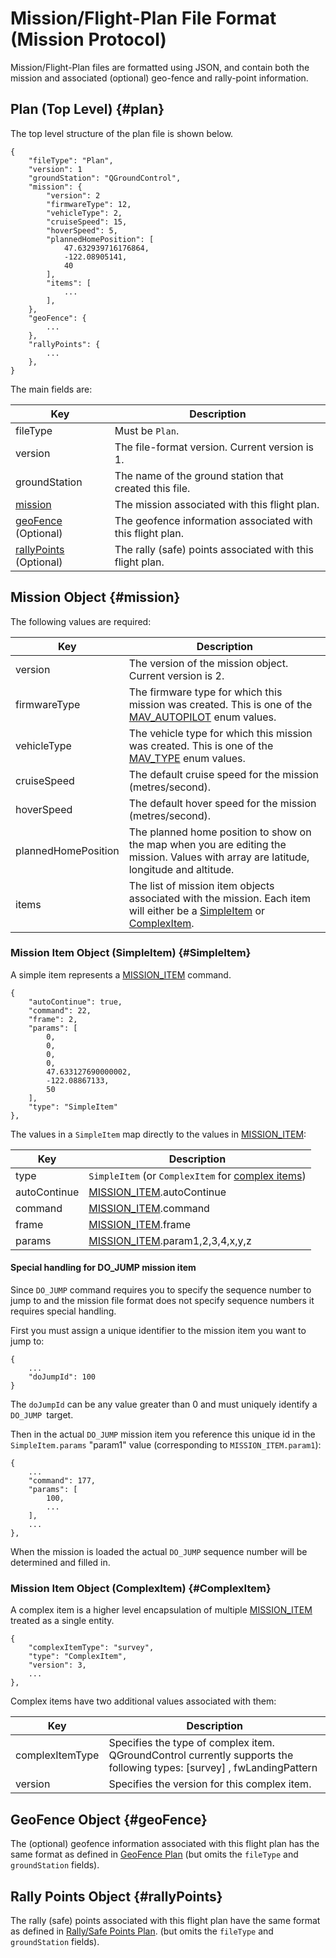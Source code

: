 # Mission/Flight-Plan File Format (Mission Protocol)

Mission/Flight-Plan files are formatted using JSON, and contain both the mission and associated (optional) geo-fence and rally-point information.

<!-- > doc originates from https://dev.qgroundcontrol.com/en/file_formats/plan.html -->

## Plan (Top Level) {#plan}

The top level structure of the plan file is shown below. 

```
{
    "fileType": "Plan",
    "version": 1
    "groundStation": "QGroundControl",
    "mission": {
        "version": 2
        "firmwareType": 12,
        "vehicleType": 2,
        "cruiseSpeed": 15,
        "hoverSpeed": 5,
        "plannedHomePosition": [
            47.632939716176864,
            -122.08905141,
            40
        ],
        "items": [
            ...
        ],
    },
    "geoFence": {
        ...
    },
    "rallyPoints": {
        ...
    },
}
```

The main fields are:

Key | Description
--- | ---
fileType | Must be `Plan`.
version | The file-format version. Current version is 1.
groundStation | The name of the ground station that created this file.
[mission](#mission) | The mission associated with this flight plan.
[geoFence](#geoFence) (Optional)| The geofence information associated with this flight plan.
[rallyPoints](#rallyPoints) (Optional) | The rally (safe) points associated with this flight plan.


## Mission Object {#mission}

The following values are required:

Key | Description
--- | ---
version | The version of the mission object. Current version is 2.
firmwareType | The firmware type for which this mission was created. This is one of the [MAV_AUTOPILOT](../messages/common.md#MAV_AUTOPILOT) enum values. 
vehicleType | The vehicle type for which this mission was created. This is one of the [MAV_TYPE](../messages/common.md#MAV_TYPE) enum values.
cruiseSpeed | The default cruise speed for the mission (metres/second).
hoverSpeed | The default hover speed for the mission (metres/second). <!-- what is hover speed? Only for Planes? What if on a still-hover system like MC) -->
plannedHomePosition | The planned home position to show on the map when you are editing the mission. Values with array are latitude, longitude and altitude.
items | The list of mission item objects associated with the mission. Each item will either be a [SimpleItem](#SimpleItem) or [ComplexItem](#ComplexItem). <!-- can you mix them? -->

### Mission Item Object (SimpleItem) {#SimpleItem}

A simple item represents a [MISSION_ITEM](../messages/common.md#MISSION_ITEM) command.

```
{
    "autoContinue": true,
    "command": 22,
    "frame": 2,
    "params": [
        0,
        0,
        0,
        0,
        47.633127690000002,
        -122.08867133,
        50
    ],
    "type": "SimpleItem"
},
```

The values in a `SimpleItem` map directly to the values in [MISSION_ITEM](../messages/common.md#MISSION_ITEM):

Key | Description
--- | ---
type | `SimpleItem` (or `ComplexItem` for [complex items](#ComplexItem))
autoContinue | [MISSION_ITEM](../messages/common.md#MISSION_ITEM).autoContinue
command | [MISSION_ITEM](../messages/common.md#MISSION_ITEM).command
frame | [MISSION_ITEM](../messages/common.md#MISSION_ITEM).frame
params | [MISSION_ITEM](../messages/common.md#MISSION_ITEM).param1,2,3,4,x,y,z


#### Special handling for DO_JUMP mission item

Since `DO_JUMP` command requires you to specify the sequence number to jump to and the mission file format does not specify sequence numbers it requires special handling.

First you must assign a unique identifier to the mission item you want to jump to:

```
{
    ...
    "doJumpId": 100
}
```

The `doJumpId` can be any value greater than 0 and must uniquely identify a `DO_JUMP `target.

Then in the actual `DO_JUMP` mission item you reference this unique id in the `SimpleItem.params` "param1" value (corresponding to `MISSION_ITEM.param1`):

```
{
    ...
    "command": 177,
    "params": [
        100,
        ...
    ],
    ...
},
```

When the mission is loaded the actual `DO_JUMP` sequence number will be determined and filled in.


### Mission Item Object (ComplexItem) {#ComplexItem}

A complex item is a higher level encapsulation of multiple [MISSION_ITEM](../messages/common.md#MISSION_ITEM) treated as a single entity.

```
{
    "complexItemType": "survey",
    "type": "ComplexItem",
    "version": 3,
    ...
},
```
Complex items have two additional values associated with them:

Key | Description
--- | ---
complexItemType | Specifies the type of complex item. QGroundControl currently supports the following types: [survey] <!-- (../file_formats/survey.md) -->, fwLandingPattern
version | Specifies the version for this complex item.

<!-- What of this is "standard", and what is PX4 stuff? -->
<!-- Is survey format part of the standard?? -->


## GeoFence Object {#geoFence}

The (optional) geofence information associated with this flight plan has the same format as defined in [GeoFence Plan](../file_formats/geofence.md)
(but omits the `fileType` and `groundStation` fields).

<!-- confirm -->

 
## Rally Points Object {#rallyPoints}
 
The rally (safe) points associated with this flight plan have the same format as defined in [Rally/Safe Points Plan](../file_formats/rally_points.md).
(but omits the `fileType` and `groundStation` fields).


<!-- confirm -->